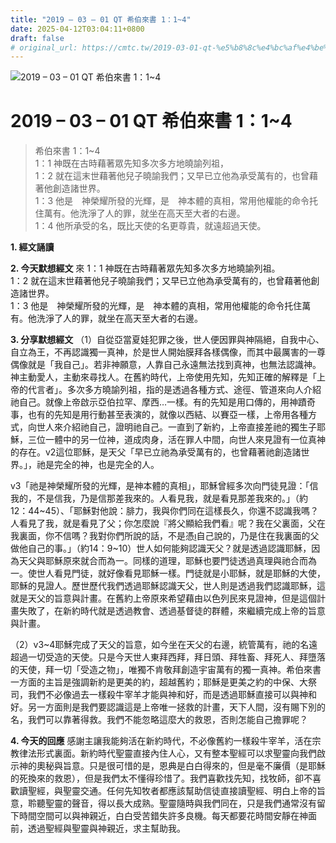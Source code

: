 ```yaml
---
title: "2019 – 03 – 01 QT 希伯來書 1：1~4"
date: 2025-04-12T03:04:11+0800
draft: false
# original_url: https://cmtc.tw/2019-03-01-qt-%e5%b8%8c%e4%bc%af%e4%be%86%e6%9b%b8-1%ef%bc%9a14
---
```


![2019 – 03 – 01 QT 希伯來書 1：1\~4](/images/qt.jpg   "2019 – 03 – 01 QT 希伯來書 1：1\~4")

# 2019 – 03 – 01 QT 希伯來書 1：1\~4

> 希伯來書 1：1\~4  
> 1：1 神既在古時藉著眾先知多次多方地曉諭列祖，  
> 1：2 就在這末世藉著他兒子曉諭我們；又早已立他為承受萬有的，也曾藉著他創造諸世界。  
> 1：3 他是　神榮耀所發的光輝，是　神本體的真相，常用他權能的命令托住萬有。他洗淨了人的罪，就坐在高天至大者的右邊。  
> 1：4 他所承受的名，既比天使的名更尊貴，就遠超過天使。

**1. 經文誦讀**

**2.  今天默想經文**
來 1：1 神既在古時藉著眾先知多次多方地曉諭列祖。  
1：2 就在這末世藉著他兒子曉諭我們；又早已立他為承受萬有的，也曾藉著他創造諸世界。  
1：3 他是　神榮耀所發的光輝，是　神本體的真相，常用他權能的命令托住萬有。他洗淨了人的罪，就坐在高天至大者的右邊。

**3. 分享默想經文**
（1）自從亞當夏娃犯罪之後，世人便因罪與神隔絕，自我中心、自立為王，不再認識獨一真神，於是世人開始膜拜各樣偶像，而其中最厲害的一尊偶像就是「我自己」。若非神願意，人靠自己永遠無法找到真神，也無法認識神。神主動愛人，主動來尋找人。在舊約時代，上帝使用先知，先知正確的解釋是「上帝的代言者」。多次多方曉諭列祖，指的是透過各種方式、途徑、管道來向人介紹祂自己。就像上帝啟示亞伯拉罕、摩西…一樣。有的先知是用口傳的，用神蹟奇事，也有的先知是用行動甚至表演的，就像以西結、以賽亞一樣，上帝用各種方式，向世人來介紹祂自己，證明祂自己。一直到了新約，上帝直接差祂的獨生子耶穌，三位一體中的另一位神，道成肉身，活在罪人中間，向世人來見證有一位真神的存在。v2這位耶穌，是天父「早已立祂為承受萬有的，也曾藉著祂創造諸世界。」，祂是完全的神，也是完全的人。

v3「祂是神榮耀所發的光輝，是神本體的真相」，耶穌曾經多次向門徒見證：「信我的，不是信我，乃是信那差我來的。人看見我，就是看見那差我來的。」（約12：44\~45）、「耶穌對他說：腓力，我與你們同在這樣長久，你還不認識我嗎？人看見了我，就是看見了父；你怎麼說『將父顯給我們看』呢？我在父裏面，父在我裏面，你不信嗎？我對你們所說的話，不是憑自己說的，乃是住在我裏面的父做他自己的事。」（約14：9\~10）世人如何能夠認識天父？就是透過認識耶穌，因為天父與耶穌原來就合而為一。同樣的道理，耶穌也要門徒透過真理與祂合而為一。使世人看見門徒，就好像看見耶穌一樣。門徒就是小耶穌，就是耶穌的大使，耶穌的見證人。歷世歷代我們透過耶穌認識天父，世人則是透過我們認識耶穌，這就是天父的旨意與計畫。在舊約上帝原來希望藉由以色列民來見證神，但是這個計畫失敗了，在新約時代就是透過教會、透過基督徒的群體，來繼續完成上帝的旨意與計畫。

（2）v3\~4耶穌完成了天父的旨意，如今坐在天父的右邊，統管萬有，祂的名遠超過一切受造的天使。只是今天世人東拜西拜，拜日頭、拜牲畜、拜死人、拜墮落的天使，拜一切「受造之物」，唯獨不肯敬拜創造宇宙萬有的獨一真神。希伯來書一方面的主旨是強調新約是更美的約，超越舊約；耶穌是更美之約的中保、大祭司，我們不必像過去一樣殺牛宰羊才能與神和好，而是透過耶穌直接可以與神和好。另一方面則是我們要認識這是上帝唯一拯救的計畫，天下人間，沒有賜下別的名，我們可以靠著得救。我們不能忽略這麼大的救恩，否則怎能自己擔罪呢？

**4. 今天的回應**
感謝主讓我能夠活在新約時代，不必像舊約一樣殺牛宰羊，活在宗教律法形式裏面。新約時代聖靈直接內住人心，又有整本聖經可以求聖靈向我們啟示神的奧秘與旨意。只是很可惜的是，恩典是白白得來的，但是毫不廉價（是耶穌的死換來的救恩），但是我們太不懂得珍惜了。我們喜歡找先知，找牧師，卻不喜歡讀聖經，與聖靈交通。任何先知牧者都應該幫助信徒直接讀聖經、明白上帝的旨意，聆聽聖靈的聲音，得以長大成熟。聖靈隨時與我們同在，只是我們通常沒有留下時間空間可以與神親近，白白受苦錯失許多良機。每天都要花時間安靜在神面前，透過聖經與聖靈與神親近，求主幫助我。
